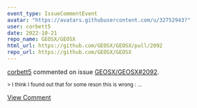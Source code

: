 ```yaml
---
event_type: IssueCommentEvent
avatar: "https://avatars.githubusercontent.com/u/32752943?"
user: corbett5
date: 2022-10-21
repo_name: GEOSX/GEOSX
html_url: https://github.com/GEOSX/GEOSX/pull/2092
repo_url: https://github.com/GEOSX/GEOSX
---
```


<a href='https://github.com/corbett5' target='_blank'>corbett5</a> commented on issue <a href='https://github.com/GEOSX/GEOSX/pull/2092' target='_blank'>GEOSX/GEOSX#2092</a>.

<small>> I think I found out that for some reson this is wrong :...</small>

<a href='https://github.com/GEOSX/GEOSX/pull/2092' target='_blank'>View Comment</a>